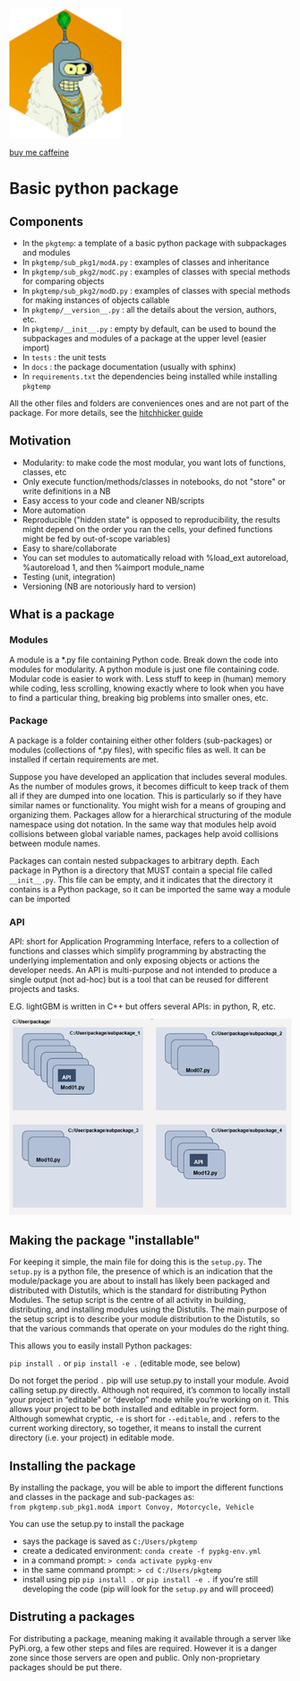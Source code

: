 <img src="images/bender_hex_mini.png" alt="drawing" width="200"/>

[buy me caffeine](https://ko-fi.com/V7V72SOHX)

# Basic python package

## Components

 * In the `pkgtemp`: a template of a basic python package with subpackages and modules
 * In `pkgtemp/sub_pkg1/modA.py` : examples of classes and inheritance
 * In `pkgtemp/sub_pkg2/modC.py` : examples of classes with special methods for comparing objects
 * In `pkgtemp/sub_pkg2/modD.py` : examples of classes with special methods for making instances of objects callable
 * In `pkgtemp/__version__.py` : all the details about the version, authors, etc.
 * In `pkgtemp/__init__.py` : empty by default, can be used to bound the subpackages and modules of a package at the upper level (easier import)
 * In `tests` : the unit tests
 * In `docs` : the package documentation (usually with sphinx)
 * In `requirements.txt` the dependencies being installed while installing `pkgtemp`

All the other files and folders are conveniences ones and are not part of the package. For more details, see the [hitchhicker guide](https://docs.python-guide.org/writing/structure/)

## Motivation

 * Modularity: to make code the most modular, you want lots of functions, classes, etc
 * Only execute function/methods/classes in notebooks, do not "store" or write definitions in a NB
 * Easy access to your code and cleaner NB/scripts
 * More automation
 * Reproducible ("hidden state" is opposed to reproducibility, the results might depend on the order you ran the cells, your defined functions might be fed by out-of-scope variables)
 * Easy to share/collaborate
 * You can set modules to automatically reload with %load_ext autoreload, %autoreload 1, and then %aimport module_name
 * Testing (unit, integration)
 * Versioning (NB are notoriously hard to version)


## What is a package

### Modules
A module is a *.py file containing Python code. Break down the code into modules for modularity. A python module is just one file containing code. Modular code is easier to work with. Less stuff to keep in (human) memory while coding, less scrolling, knowing exactly where to look when you have to find a particular thing, breaking big problems into smaller ones, etc.


### Package

A package is a folder containing either other folders (sub-packages) or modules (collections of *.py files), with specific files as well. It can be installed if certain requirements are met.

Suppose you have developed an application that includes several modules. As the number of modules grows, it becomes difficult to keep track of them all if they are dumped into one location. This is particularly so if they have similar names or functionality. You might wish for a means of grouping and organizing them. Packages allow for a hierarchical structuring of the module namespace using dot notation. In the same way that modules help avoid collisions between global variable names, packages help avoid collisions between module names.


Packages can contain nested subpackages to arbitrary depth. Each package in Python is a directory that MUST contain a special file called `__init__.py`. This file can be empty, and it indicates that the directory it contains is a Python package, so it can be imported the same way a module can be imported

### API
API: short for Application Programming Interface, refers to a collection of functions and classes which simplify programming by abstracting the underlying implementation and only exposing objects or actions the developer needs. An API is multi-purpose and not intended to produce a single output (not ad-hoc) but is a tool that can be reused for different projects and tasks.

E.G. lightGBM is written in C++ but offers several APIs: in python, R, etc.

![pkg](./images/pkg.png)

## Making the package "installable"

For keeping it simple, the main file for doing this is the `setup.py`. The `setup.py` is a python file, the presence of which is an indication that the module/package you are about to install has likely been packaged and distributed with Distutils, which is the standard for distributing Python Modules. The setup script is the centre of all activity in building, distributing, and installing modules using the Distutils. The main purpose of the setup script is to describe your module distribution to the Distutils, so that the various commands that operate on your modules do the right thing.

This allows you to easily install Python packages: <br>

`pip install .`  or `pip install -e .` (editable mode, see below)

Do not forget the period `.` pip will use setup.py to install your module. Avoid calling setup.py directly. Although not required, it’s common to locally install your project in “editable” or “develop” mode while you’re working on it. This allows your project to be both installed and editable in project form. Although somewhat cryptic, `-e` is short for `--editable`, and `.` refers to the current working directory, so together, it means to install the current directory (i.e. your project) in editable mode.

## Installing the package
By installing the package, you will be able to import the different functions and classes in the package and sub-packages as:<br>
`from pkgtemp.sub_pkg1.modA import Convoy, Motorcycle, Vehicle`

You can use the setup.py to install the package

   - says the package is saved as `C:/Users/pkgtemp`
   - create a dedicated environment: `conda create -f pypkg-env.yml`
   - in a command prompt: `> conda activate pypkg-env`  
   - in the same command prompt: `> cd C:/Users/pkgtemp`
   - install using pip  `pip install .` or `pip install -e .` if you're still developing the code (pip will look for the `setup.py` and will proceed)


## Distruting a packages

For distributing a package, meaning making it available through a server like PyPi.org, a few other steps and files are required. 
However it is a danger zone since those servers are open and public. Only non-proprietary packages should be put there.
